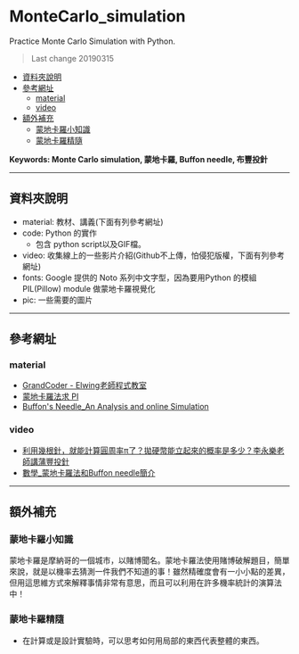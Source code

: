# MonteCarlo_simulation
Practice Monte Carlo Simulation with Python.
> Last change 20190315

*   [資料夾說明](#資料夾說明)
*   [參考網址](#參考網址)
    *   [material](#material)
    *   [video](#video)
*   [額外補充](#額外補充)
    *   [蒙地卡羅小知識](#蒙地卡羅小知識)
    *   [蒙地卡羅精隨](#蒙地卡羅精隨)

**Keywords: Monte Carlo simulation, 蒙地卡羅, Buffon needle, 布豐投針**

---
## 資料夾說明
- material: 教材、講義(下面有列參考網址)
- code: Python 的實作
    - 包含 python script以及GIF檔。
- video: 收集線上的一些影片介紹(Github不上傳，怕侵犯版權，下面有列參考網址)
- fonts: Google 提供的 Noto 系列中文字型，因為要用Python 的模組 PIL(Pillow) module 做蒙地卡羅視覺化
- pic: 一些需要的圖片

---
## 參考網址

### material
- [GrandCoder - Elwing老師程式教室](https://www.facebook.com/GrandCoder/)
- [蒙地卡羅法求 PI](https://openhome.cc/Gossip/AlgorithmGossip/MathPI.htm)
- [Buffon's Needle_An Analysis and online Simulation](https://mste.illinois.edu/activity/buffon/)

### video
- [利用幾根針，就能計算圓周率π了？拋硬幣能立起來的概率是多少？李永樂老師講蒲豐投針](https://www.youtube.com/watch?v=Dg-3KDa5Kys)
- [數學_蒙地卡羅法和Buffon needle簡介](https://www.youtube.com/watch?v=symRPdGSPNM)


---
## 額外補充

### 蒙地卡羅小知識
蒙地卡羅是摩納哥的一個城市，以賭博聞名。蒙地卡羅法使用賭博破解題目，簡單來說，就是以機率去猜測一件我們不知道的事！雖然精確度會有一小小點的差異，但用這思維方式來解釋事情非常有意思，而且可以利用在許多機率統計的演算法中！

### 蒙地卡羅精隨

- 在計算或是設計實驗時，可以思考如何用局部的東西代表整體的東西。
